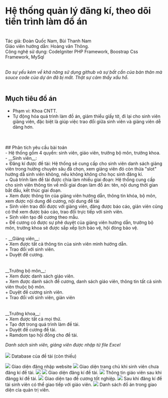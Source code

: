 # Hệ thống quản lý đăng kí, theo dõi tiến trình làm đồ án
</br>
Tác giả: Đoàn Quốc Nam, Bùi Thanh Nam </br>
Giáo viên hướng dẫn: Hoàng văn Thông. </br>
Công nghệ sử dụng: CodeIgniter PHP Framework, Boostrap Css Framework, MySql <br><br>

_Do sự yếu kém về khả năng sử dụng github và sự bất cẩn của bản thân mà souce code của dự án đã bị mất. Thật sự cảm thấy xấu hổ._ 
<br>
<br>
## Mụch tiêu đồ án
- Phạm vi: Khoa CNTT.<br>
- Tự động hóa quá trình làm đồ án, giảm thiểu giấy tờ, đi lại cho sinh viên giảng viên, đặc biệt là giúp việc trao đổi giữa sinh viên và giảng viên dễ dàng hơn.
<br>
<br>
## Phân tích yêu cầu bài toán <br>
- Hệ thống gồm 4 quyền: sinh viên, giáo viên, trưởng bộ môn, trưởng khoa. <br>
- __Sinh viên__: <br>
+ Đăng kí được đề tài: Hệ thống sẽ cung cấp cho sinh viên danh sách giảng viên trong hướng chuyên sâu đã chọn, xem giảng viên đó còn thừa "slot" hướng dẫ sinh viên không, nếu không không cho học sinh đăng kí.<br>
+ Quá trình làm đề tài được chia làm nhiều giai đoạn: Hệ thống cung cấp cho sinh viên thông tin về mỗi giai đoạn làm đồ án: tên, nội dung thời gian bắt đầu, kết thúc giai đoạn. <br>
+ Xem được thông tin của giảng viên hướng dẫn, thông tin khóa, bộ môn, xem được nội dung đề cương, nội dung đề tài <br>
+ Sinh viên trao đổi được với giảng viên, đăng được báo cáo, giản viên cũng có thể xem được báo cáo, trao đổi trực tiếp với sinh viên.<br>
+ Sinh viên tạo đề cương theo mẫu.<br>
+ Đề cương có được sự phê duyệt của giảng viên hướng dẫn, trưởng bộ môn, trưởng khoa sẽ được sắp xếp lịch bảo vệ, hội đòng bảo vệ.<b+ r>
<br>
<br>
- __Giảng viên__: <br>
+ Xem được tất cả thông tin của sinh viên mình hướng dẫn.<br>
+ Trao đổi với sinh viên. <br>
+ Duyệt đề cương. <br>
<br>
<br>
__Trưởng bộ môn__: <br>
+ Xem được danh sách giáo viên. <br>
+ Xem được danh sách đề cương, danh sách giáo viên, thông tin tất cả sinh viên thuộc bộ môn.<br>
+ Duyệt đề cương sinh viên. <br>
+ Trao đổi với sinh viên, giản viên <br>
<br>
<br>
__Trưởng khoa__: <br>
+ Xem được tất cả mọi thứ.<br>
+ Tạo đợt trong quá trình làm đề tài.<br>
+ Duyệt đề cương đề tài. <br>
+ Ramdom tạo hội đồng cho đề tài. <br>

_Danh sách sinh viên, giảng viên được nhập từ file Excel_
<br><br>
<image src="screen/9.png">
Database của đề tài (còn thiếu)
  
<image src="screen/7.png">
Giao diện đăng nhập website
  
<image src="screen/10.png">
Giao diện trang chủ khi sinh viên chưa đăng kí đề tài.
  
<image src="screen/8.png">
<image src="screen/11.png">
Giao diện đăng kí đề tài.

<image src="screen/2.png">
Thông tin giáo viên sau khi đăngg kí đề tài.
  
 <image src="screen/5.png">
Giao diện tạo đề cương tốt nghiệp.
  
 <image src="screen/14.png">
Sau khi đăng kí đề tài sinh viên có thể giao tiếp với giáo viên.
  
<image src="screen/1.png">
Danh sách đồ án trong giao diện cỉa quản trị viên.
